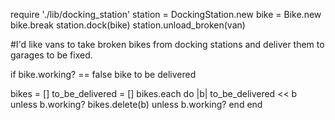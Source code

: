 require './lib/docking_station'
station = DockingStation.new
bike = Bike.new
bike.break
station.dock(bike)
station.unload_broken(van)

#I'd like vans to take broken bikes from docking stations and deliver them to garages to be fixed.


if bike.working? == false
  bike to be delivered

  bikes = []
  to_be_delivered = []
  bikes.each do |b|
    to_be_delivered << b unless b.working?
    bikes.delete(b) unless b.working?
  end
 end
